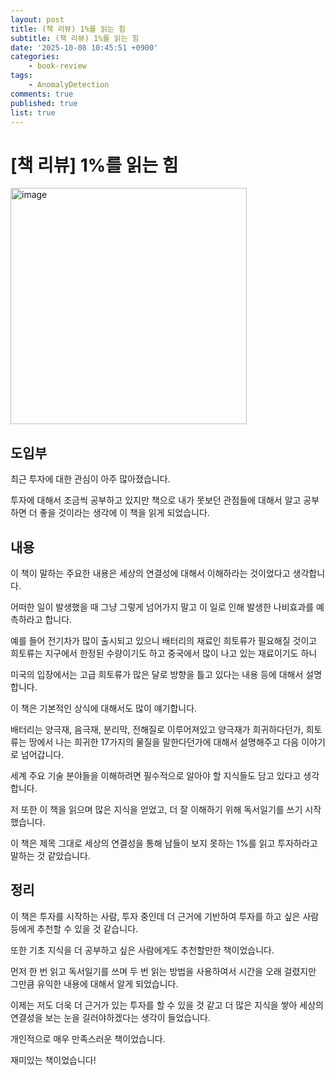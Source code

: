 ```yaml
---
layout: post
title: (책 리뷰) 1%를 읽는 힘
subtitle: (책 리뷰) 1%를 읽는 힘
date: '2025-10-08 10:45:51 +0900'
categories:
    - book-review
tags:
    - AnomalyDetection
comments: true
published: true
list: true
---
```


# [책 리뷰] 1%를 읽는 힘

<img width="378" alt="image" src="https://velog.velcdn.com/images/alswp006/post/16469169-e3e5-4883-af0d-37f54c36cfdf/image.png" />

## 도입부

최근 투자에 대한 관심이 아주 많아졌습니다.

투자에 대해서 조금씩 공부하고 있지만 책으로 내가 못보던 관점들에 대해서 알고 공부하면 더 좋을 것이라는 생각에 이 책을 읽게 되었습니다.

## 내용

이 책이 말하는 주요한 내용은 세상의 연결성에 대해서 이해하라는 것이었다고 생각합니다.

어떠한 일이 발생했을 때 그냥 그렇게 넘어가지 말고 이 일로 인해 발생한 나비효과를 예측하라고 합니다.

예를 들어 전기차가 많이 출시되고 있으니 배터리의 재료인 희토류가 필요해질 것이고 희토류는 지구에서 한정된 수량이기도 하고 중국에서 많이 나고 있는 재료이기도 하니

미국의 입장에서는 고급 희토류가 많은 달로 방향을 틀고 있다는 내용 등에 대해서 설명합니다.

이 책은 기본적인 상식에 대해서도 많이 얘기합니다.

배터리는 양극재, 음극재, 분리막, 전해질로 이루어져있고 양극재가 희귀하다던가, 희토류는 땅에서 나는 희귀한 17가지의 물질을 말한다던가에 대해서 설명해주고 다음 이야기로 넘어갑니다.

세계 주요 기술 분야들을 이해하려면 필수적으로 알아야 할 지식들도 담고 있다고 생각합니다.

저 또한 이 책을 읽으며 많은 지식을 얻었고, 더 잘 이해하기 위해 독서일기를 쓰기 시작했습니다.

이 책은 제목 그대로 세상의 연결성을 통해 남들이 보지 못하는 1%를 읽고 투자하라고 말하는 것 같았습니다.

## 정리

이 책은 투자를 시작하는 사람, 투자 중인데 더 근거에 기반하여 투자를 하고 싶은 사람 등에게 추천할 수 있을 것 같습니다.

또한 기초 지식을 더 공부하고 싶은 사람에게도 추천할만한 책이었습니다.

먼저 한 번 읽고 독서일기를 쓰며 두 번 읽는 방법을 사용하여서 시간을 오래 걸렸지만 그만큼 유익한 내용에 대해서 알게 되었습니다.

이제는 저도 더욱 더 근거가 있는 투자를 할 수 있을 것 같고 더 많은 지식을 쌓아 세상의 연결성을 보는 눈을 길러야하겠다는 생각이 들었습니다.

개인적으로 매우 만족스러운 책이었습니다.

재미있는 책이었습니다!